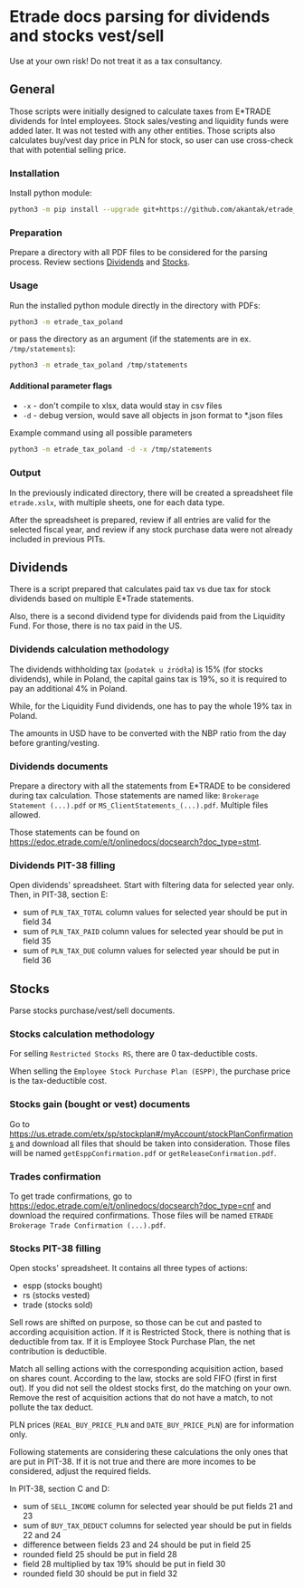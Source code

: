 # Etrade docs parsing for dividends and stocks vest/sell

Use at your own risk! Do not treat it as a tax consultancy.

## General

Those scripts were initially designed to calculate taxes from E\*TRADE dividends for Intel employees.
Stock sales/vesting and liquidity funds were added later. It was not tested with any other entities.
Those scripts also calculates buy/vest day price in PLN for stock, so user can use cross-check that
with potential selling price.

### Installation

Install python module:

```bash
python3 -m pip install --upgrade git+https://github.com/akantak/etrade_tax_poland.git@v0.0.12
```

### Preparation

Prepare a directory with all PDF files to be considered for the parsing process. Review sections
[Dividends](#dividends) and [Stocks](#stocks).

### Usage

Run the installed python module directly in the directory with PDFs:

```bash
python3 -m etrade_tax_poland
```

or pass the directory as an argument (if the statements are in ex. `/tmp/statements`):

```bash
python3 -m etrade_tax_poland /tmp/statements
```

#### Additional parameter flags

- `-x` - don't compile to xlsx, data would stay in csv files
- `-d` - debug version, would save all objects in json format to *.json files

Example command using all possible parameters

```bash
python3 -m etrade_tax_poland -d -x /tmp/statements
```

### Output

In the previously indicated directory, there will be created a spreadsheet file `etrade.xslx`,
with multiple sheets, one for each data type.

After the spreadsheet is prepared, review if all entries are valid for the selected fiscal year,
and review if any stock purchase data were not already included in previous PITs.

## Dividends

There is a script prepared that calculates paid tax vs due tax for stock dividends
based on multiple E\*Trade statements.

Also, there is a second dividend type for dividends paid from the Liquidity Fund.
For those, there is no tax paid in the US.

### Dividends calculation methodology

The dividends withholding tax (`podatek u źródła`) is 15% (for stocks dividends), while in Poland,
the capital gains tax is 19%, so it is required to pay an additional 4% in Poland.

While, for the Liquidity Fund dividends, one has to pay the whole 19% tax in Poland.

The amounts in USD have to be converted with the NBP ratio from the day before granting/vesting.

### Dividends documents

Prepare a directory with all the statements from E\*TRADE to be considered during tax calculation.
Those statements are named like: `Brokerage Statement (...).pdf`
or `MS_ClientStatements_(...).pdf`. Multiple files allowed.

Those statements can be found on <https://edoc.etrade.com/e/t/onlinedocs/docsearch?doc_type=stmt>.

### Dividends PIT-38 filling

Open dividends' spreadsheet. Start with filtering data for selected year only.
Then, in PIT-38, section E:

- sum of `PLN_TAX_TOTAL` column values for selected year should be put in field 34
- sum of `PLN_TAX_PAID` column values for selected year should be put in field 35
- sum of `PLN_TAX_DUE` column values for selected year should be put in field 36

## Stocks

Parse stocks purchase/vest/sell documents.

### Stocks calculation methodology

For selling `Restricted Stocks RS`, there are 0 tax-deductible costs.

When selling the `Employee Stock Purchase Plan (ESPP)`, the purchase price is the tax-deductible cost.

### Stocks gain (bought or vest) documents

Go to <https://us.etrade.com/etx/sp/stockplan#/myAccount/stockPlanConfirmations>
and download all files that should be taken into consideration.
Those files will be named `getEsppConfirmation.pdf` or `getReleaseConfirmation.pdf`.

### Trades confirmation

To get trade confirmations, go to <https://edoc.etrade.com/e/t/onlinedocs/docsearch?doc_type=cnf>
and download the required confirmations.
Those files will be named `ETRADE Brokerage Trade Confirmation (...).pdf`.

### Stocks PIT-38 filling

Open stocks' spreadsheet. It contains all three types of actions:

- espp (stocks bought)
- rs (stocks vested)
- trade (stocks sold)

Sell rows are shifted on purpose, so those can be cut and pasted to according acquisition action.
If it is Restricted Stock, there is nothing that is deductible from tax.
If it is Employee Stock Purchase Plan, the net contribution is deductible.

Match all selling actions with the corresponding acquisition action, based on shares count.
According to the law, stocks are sold FIFO (first in first out). If you did not sell the
oldest stocks first, do the matching on your own.
Remove the rest of acquisition actions that do not have a match, to not pollute the tax deduct.

PLN prices (`REAL_BUY_PRICE_PLN` and `DATE_BUY_PRICE_PLN`) are for information only.

Following statements are considering these calculations the only ones that are put in PIT-38.
If it is not true and there are more incomes to be considered, adjust the required fields.

In PIT-38, section C and D:

- sum of `SELL_INCOME` column for selected year should be put fields 21 and 23
- sum of `BUY_TAX_DEDUCT` columns for selected year should be put in fields 22 and 24
- difference between fields 23 and 24 should be put in field 25
- rounded field 25 should be put in field 28
- field 28 multiplied by tax 19% should be put in field 30
- rounded field 30 should be put in field 32
